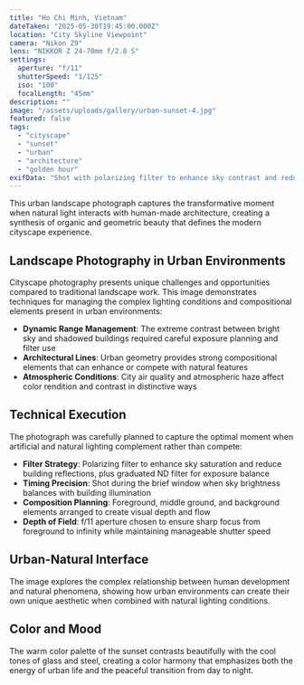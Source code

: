 ```yaml
---
title: "Ho Chi Minh, Vietnam"
dateTaken: "2025-05-30T19:45:00.000Z"
location: "City Skyline Viewpoint"
camera: "Nikon Z9"
lens: "NIKKOR Z 24-70mm f/2.8 S"
settings:
  aperture: "f/11"
  shutterSpeed: "1/125"
  iso: "100"
  focalLength: "45mm"
description: ""
image: "/assets/uploads/gallery/urban-sunset-4.jpg"
featured: false
tags:
  - "cityscape"
  - "sunset"
  - "urban"
  - "architecture"
  - "golden hour"
exifData: "Shot with polarizing filter to enhance sky contrast and reduce reflections from glass buildings. Graduated neutral density filter used to balance exposure between bright sky and darker foreground."
---
```


This urban landscape photograph captures the transformative moment when natural light interacts with human-made architecture, creating a synthesis of organic and geometric beauty that defines the modern cityscape experience.

## Landscape Photography in Urban Environments

Cityscape photography presents unique challenges and opportunities compared to traditional landscape work. This image demonstrates techniques for managing the complex lighting conditions and compositional elements present in urban environments:

- **Dynamic Range Management**: The extreme contrast between bright sky and shadowed buildings required careful exposure planning and filter use
- **Architectural Lines**: Urban geometry provides strong compositional elements that can enhance or compete with natural features
- **Atmospheric Conditions**: City air quality and atmospheric haze affect color rendition and contrast in distinctive ways

## Technical Execution

The photograph was carefully planned to capture the optimal moment when artificial and natural lighting complement rather than compete:

- **Filter Strategy**: Polarizing filter to enhance sky saturation and reduce building reflections, plus graduated ND filter for exposure balance
- **Timing Precision**: Shot during the brief window when sky brightness balances with building illumination
- **Composition Planning**: Foreground, middle ground, and background elements arranged to create visual depth and flow
- **Depth of Field**: f/11 aperture chosen to ensure sharp focus from foreground to infinity while maintaining manageable shutter speed

## Urban-Natural Interface

The image explores the complex relationship between human development and natural phenomena, showing how urban environments can create their own unique aesthetic when combined with natural lighting conditions.

## Color and Mood

The warm color palette of the sunset contrasts beautifully with the cool tones of glass and steel, creating a color harmony that emphasizes both the energy of urban life and the peaceful transition from day to night.